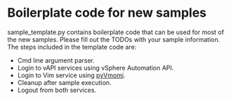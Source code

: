 Boilerplate code for new samples
================================

sample_template.py contains boilerplate code that can be used for most of 
the new samples. Please fill out the TODOs with your sample information.
The steps included in the template code are:
 
 * Cmd line argument parser.
 * Login to vAPI services using vSphere Automation API.
 * Login to Vim service using [pyVmomi](https://github.com/vmware/pyvmomi). 
 * Cleanup after sample execution.
 * Logout from both services.